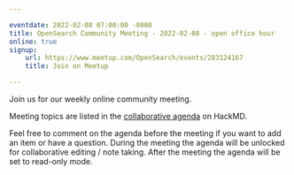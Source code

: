 ```yaml
---

eventdate: 2022-02-08 07:00:00 -0800
title: OpenSearch Community Meeting - 2022-02-08 - open office hour
online: true
signup:
    url: https://www.meetup.com/OpenSearch/events/283124167
    title: Join on Meetup

---
```


Join us for our weekly online community meeting.

Meeting topics are listed in the [collaborative agenda](https://hackmd.io/@HmdZWaVnQU6M8icdvC5TwQ/rkCQ17IhF) on HackMD.

Feel free to comment on the agenda before the meeting if you want to add an item or have a question.
During the meeting the agenda will be unlocked for collaborative editing / note taking. After the meeting the agenda will be set to read-only mode.
